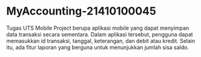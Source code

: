 # MyAccounting-21410100045
Tugas UTS Mobile
Project berupa aplikasi mobile yang dapat menyimpan data transaksi secara sementara. Dalam aplikasi tersebut, pengguna dapat memasukkan id transaksi, tanggal, keterangan, dan debit atau kredit. Selain itu, ada fitur laporan yang berguna untuk menunjukkan jumlah sisa saldo.
